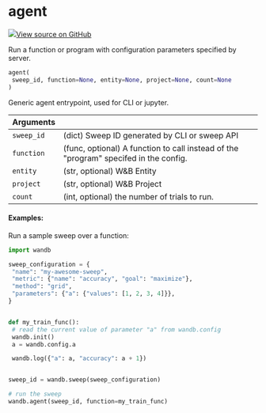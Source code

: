 # agent



[![](https://www.tensorflow.org/images/GitHub-Mark-32px.png)View source on GitHub](https://www.github.com/wandb/client/tree/c4726707ed83ebb270a2cf84c4fd17b8684ff699/wandb/wandb_agent.py#L592-L650)



Run a function or program with configuration parameters specified by server.

```python
agent(
 sweep_id, function=None, entity=None, project=None, count=None
)
```




Generic agent entrypoint, used for CLI or jupyter.

| Arguments | |
| :--- | :--- |
| `sweep_id` | (dict) Sweep ID generated by CLI or sweep API |
| `function` | (func, optional) A function to call instead of the "program" specifed in the config. |
| `entity` | (str, optional) W&B Entity |
| `project` | (str, optional) W&B Project |
| `count` | (int, optional) the number of trials to run. |



#### Examples:

Run a sample sweep over a function:

```python
import wandb

sweep_configuration = {
 "name": "my-awesome-sweep",
 "metric": {"name": "accuracy", "goal": "maximize"},
 "method": "grid",
 "parameters": {"a": {"values": [1, 2, 3, 4]}},
}


def my_train_func():
 # read the current value of parameter "a" from wandb.config
 wandb.init()
 a = wandb.config.a

 wandb.log({"a": a, "accuracy": a + 1})


sweep_id = wandb.sweep(sweep_configuration)

# run the sweep
wandb.agent(sweep_id, function=my_train_func)
```
